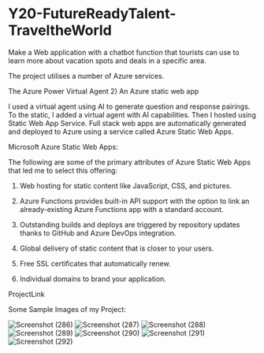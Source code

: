 # Y20-FutureReadyTalent-TraveltheWorld


Make a Web application with a chatbot function that tourists can use to learn more about vacation spots and deals in a specific area.

The project utilises a number of Azure services.

The Azure Power Virtual Agent 2) An Azure static web app

I used a virtual agent using AI to generate question and response pairings. 
To the static, I added a virtual agent with AI capabilities.
Then I hosted using Static Web App Service. Full stack web apps are automatically generated and deployed to Azure using a service called Azure Static Web Apps.

Microsoft Azure Static Web Apps:

The following are some of the primary attributes of Azure Static Web Apps that led me to select this offering:

1. Web hosting for static content like JavaScript, CSS, and pictures.

2. Azure Functions provides built-in API support with the option to link an already-existing Azure Functions app with a standard account.

3. Outstanding builds and deploys are triggered by repository updates thanks to GitHub and Azure DevOps integration.

4. Global delivery of static content that is closer to your users.

5. Free SSL certificates that automatically renew.

6. Individual domains to brand your application.

ProjectLink

Some Sample Images of my Project:

![Screenshot (286)](https://user-images.githubusercontent.com/96165305/180717206-7ca70f4a-0fb0-4a1c-9854-8ab7fc60ff5f.png)
![Screenshot (287)](https://user-images.githubusercontent.com/96165305/180717215-156ee06f-8aa1-4b0f-b8b3-601eea005743.png)
![Screenshot (288)](https://user-images.githubusercontent.com/96165305/180717222-5a3c5aa6-f301-40cf-904f-63cb967cd086.png)
![Screenshot (289)](https://user-images.githubusercontent.com/96165305/180717226-a891a0ca-429c-4eac-b03a-668aacc9832e.png)
![Screenshot (290)](https://user-images.githubusercontent.com/96165305/180717228-e686adcd-d927-4c24-88b5-a019f69bff60.png)
![Screenshot (291)](https://user-images.githubusercontent.com/96165305/180717230-3601d110-9c89-4b22-9770-18ca5ae34eac.png)
![Screenshot (292)](https://user-images.githubusercontent.com/96165305/180717234-cee428f1-ae66-4a97-a7fb-1fcc3bbae29f.png)
